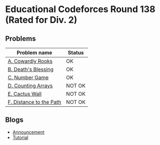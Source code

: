 # Educational Codeforces Round 138 (Rated for Div. 2)

## Problems

|Problem name|Status|
|------------|---------|
| [A. Cowardly Rooks](problems/A._Cowardly_Rooks.md)|OK|
| [B. Death's Blessing](problems/B._Death's_Blessing.md)|OK|
| [C. Number Game](problems/C._Number_Game.md)|OK|
| [D. Counting Arrays](problems/D._Counting_Arrays.md)|NOT OK|
| [E. Cactus Wall](problems/E._Cactus_Wall.md)|NOT OK|
| [F. Distance to the Path](problems/F._Distance_to_the_Path.md)|NOT OK|
## Blogs

- [Announcement](blogs/Announcement.md)
- [Tutorial](blogs/Tutorial.md)
